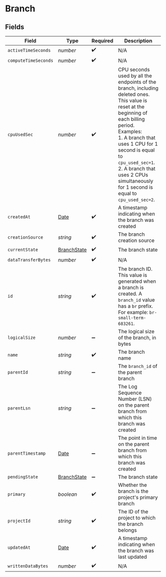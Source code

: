 # Branch


## Fields

| Field                                                                                                                                                                                                                                                                                                              | Type                                                                                                                                                                                                                                                                                                               | Required                                                                                                                                                                                                                                                                                                           | Description                                                                                                                                                                                                                                                                                                        |
| ------------------------------------------------------------------------------------------------------------------------------------------------------------------------------------------------------------------------------------------------------------------------------------------------------------------ | ------------------------------------------------------------------------------------------------------------------------------------------------------------------------------------------------------------------------------------------------------------------------------------------------------------------ | ------------------------------------------------------------------------------------------------------------------------------------------------------------------------------------------------------------------------------------------------------------------------------------------------------------------ | ------------------------------------------------------------------------------------------------------------------------------------------------------------------------------------------------------------------------------------------------------------------------------------------------------------------ |
| `activeTimeSeconds`                                                                                                                                                                                                                                                                                                | *number*                                                                                                                                                                                                                                                                                                           | :heavy_check_mark:                                                                                                                                                                                                                                                                                                 | N/A                                                                                                                                                                                                                                                                                                                |
| `computeTimeSeconds`                                                                                                                                                                                                                                                                                               | *number*                                                                                                                                                                                                                                                                                                           | :heavy_check_mark:                                                                                                                                                                                                                                                                                                 | N/A                                                                                                                                                                                                                                                                                                                |
| `cpuUsedSec`                                                                                                                                                                                                                                                                                                       | *number*                                                                                                                                                                                                                                                                                                           | :heavy_check_mark:                                                                                                                                                                                                                                                                                                 | CPU seconds used by all the endpoints of the branch, including deleted ones.<br/>This value is reset at the beginning of each billing period.<br/>Examples:<br/>1. A branch that uses 1 CPU for 1 second is equal to `cpu_used_sec=1`.<br/>2. A branch that uses 2 CPUs simultaneously for 1 second is equal to `cpu_used_sec=2`.<br/> |
| `createdAt`                                                                                                                                                                                                                                                                                                        | [Date](https://developer.mozilla.org/en-US/docs/Web/JavaScript/Reference/Global_Objects/Date)                                                                                                                                                                                                                      | :heavy_check_mark:                                                                                                                                                                                                                                                                                                 | A timestamp indicating when the branch was created<br/>                                                                                                                                                                                                                                                            |
| `creationSource`                                                                                                                                                                                                                                                                                                   | *string*                                                                                                                                                                                                                                                                                                           | :heavy_check_mark:                                                                                                                                                                                                                                                                                                 | The branch creation source<br/>                                                                                                                                                                                                                                                                                    |
| `currentState`                                                                                                                                                                                                                                                                                                     | [BranchState](../../models/shared/branchstate.md)                                                                                                                                                                                                                                                                  | :heavy_check_mark:                                                                                                                                                                                                                                                                                                 | The branch state                                                                                                                                                                                                                                                                                                   |
| `dataTransferBytes`                                                                                                                                                                                                                                                                                                | *number*                                                                                                                                                                                                                                                                                                           | :heavy_check_mark:                                                                                                                                                                                                                                                                                                 | N/A                                                                                                                                                                                                                                                                                                                |
| `id`                                                                                                                                                                                                                                                                                                               | *string*                                                                                                                                                                                                                                                                                                           | :heavy_check_mark:                                                                                                                                                                                                                                                                                                 | The branch ID. This value is generated when a branch is created. A `branch_id` value has a `br` prefix. For example: `br-small-term-683261`.<br/>                                                                                                                                                                  |
| `logicalSize`                                                                                                                                                                                                                                                                                                      | *number*                                                                                                                                                                                                                                                                                                           | :heavy_minus_sign:                                                                                                                                                                                                                                                                                                 | The logical size of the branch, in bytes<br/>                                                                                                                                                                                                                                                                      |
| `name`                                                                                                                                                                                                                                                                                                             | *string*                                                                                                                                                                                                                                                                                                           | :heavy_check_mark:                                                                                                                                                                                                                                                                                                 | The branch name<br/>                                                                                                                                                                                                                                                                                               |
| `parentId`                                                                                                                                                                                                                                                                                                         | *string*                                                                                                                                                                                                                                                                                                           | :heavy_minus_sign:                                                                                                                                                                                                                                                                                                 | The `branch_id` of the parent branch<br/>                                                                                                                                                                                                                                                                          |
| `parentLsn`                                                                                                                                                                                                                                                                                                        | *string*                                                                                                                                                                                                                                                                                                           | :heavy_minus_sign:                                                                                                                                                                                                                                                                                                 | The Log Sequence Number (LSN) on the parent branch from which this branch was created<br/>                                                                                                                                                                                                                         |
| `parentTimestamp`                                                                                                                                                                                                                                                                                                  | [Date](https://developer.mozilla.org/en-US/docs/Web/JavaScript/Reference/Global_Objects/Date)                                                                                                                                                                                                                      | :heavy_minus_sign:                                                                                                                                                                                                                                                                                                 | The point in time on the parent branch from which this branch was created<br/>                                                                                                                                                                                                                                     |
| `pendingState`                                                                                                                                                                                                                                                                                                     | [BranchState](../../models/shared/branchstate.md)                                                                                                                                                                                                                                                                  | :heavy_minus_sign:                                                                                                                                                                                                                                                                                                 | The branch state                                                                                                                                                                                                                                                                                                   |
| `primary`                                                                                                                                                                                                                                                                                                          | *boolean*                                                                                                                                                                                                                                                                                                          | :heavy_check_mark:                                                                                                                                                                                                                                                                                                 | Whether the branch is the project's primary branch<br/>                                                                                                                                                                                                                                                            |
| `projectId`                                                                                                                                                                                                                                                                                                        | *string*                                                                                                                                                                                                                                                                                                           | :heavy_check_mark:                                                                                                                                                                                                                                                                                                 | The ID of the project to which the branch belongs<br/>                                                                                                                                                                                                                                                             |
| `updatedAt`                                                                                                                                                                                                                                                                                                        | [Date](https://developer.mozilla.org/en-US/docs/Web/JavaScript/Reference/Global_Objects/Date)                                                                                                                                                                                                                      | :heavy_check_mark:                                                                                                                                                                                                                                                                                                 | A timestamp indicating when the branch was last updated<br/>                                                                                                                                                                                                                                                       |
| `writtenDataBytes`                                                                                                                                                                                                                                                                                                 | *number*                                                                                                                                                                                                                                                                                                           | :heavy_check_mark:                                                                                                                                                                                                                                                                                                 | N/A                                                                                                                                                                                                                                                                                                                |